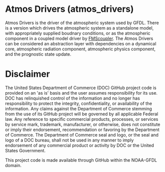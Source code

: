 # Atmos Drivers (atmos_drivers)

Atmos Drivers is the driver of the atmospheric system used by GFDL.  There is a
version which drives the atmospheric system as a standalone model, with appropriately
supplied boudnary conditions, or as the atmospheric component in a coupled model
driver by [FMScoupler](https://github.com/NOAA-GFDL/FMScoupler).  The Atmos Drivers
can be considered an abstraction layer with dependencies on a dynamical core,
atmospheric radiation component, atmospheric physics component, and the prognostic
state update.


# Disclaimer

The United States Department of Commerce (DOC) GitHub project code is provided
on an 'as is' basis and the user assumes responsibility for its use. DOC has
relinquished control of the information and no longer has responsibility to
protect the integrity, confidentiality, or availability of the information. Any
claims against the Department of Commerce stemming from the use of its GitHub
project will be governed by all applicable Federal law. Any reference to
specific commercial products, processes, or services by service mark,
trademark, manufacturer, or otherwise, does not constitute or imply their
endorsement, recommendation or favoring by the Department of Commerce. The
Department of Commerce seal and logo, or the seal and logo of a DOC bureau,
shall not be used in any manner to imply endorsement of any commercial product
or activity by DOC or the United States Government.

This project code is made available through GitHub within the NOAA-GFDL domain.
